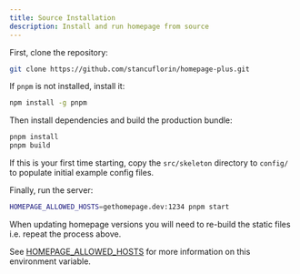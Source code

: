 ```yaml
---
title: Source Installation
description: Install and run homepage from source
---
```


First, clone the repository:

```bash
git clone https://github.com/stancuflorin/homepage-plus.git
```

If `pnpm` is not installed, install it:

```bash
npm install -g pnpm
```

Then install dependencies and build the production bundle:

```bash
pnpm install
pnpm build
```

If this is your first time starting, copy the `src/skeleton` directory to `config/` to populate initial example config files.

Finally, run the server:

```bash
HOMEPAGE_ALLOWED_HOSTS=gethomepage.dev:1234 pnpm start
```

When updating homepage versions you will need to re-build the static files i.e. repeat the process above.

See [HOMEPAGE_ALLOWED_HOSTS](index.md#homepage_allowed_hosts) for more information on this environment variable.
